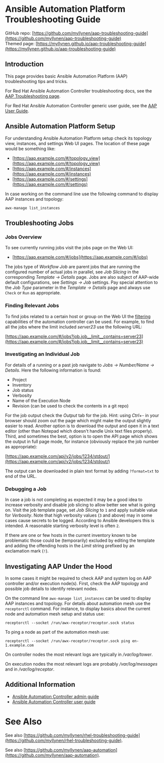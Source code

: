 ---
---
# Ansible Automation Platform Troubleshooting Guide

GitHub repo: [https://github.com/myllynen/aap-troubleshooting-guide](https://github.com/myllynen/aap-troubleshooting-guide)  
Themed page: [https://myllynen.github.io/aap-troubleshooting-guide](https://myllynen.github.io/aap-troubleshooting-guide)

## Introduction

This page provides basic Ansible Automation Platform (AAP)
troubleshooting tips and tricks.

For Red Hat Ansible Automation Controller troubleshooting docs, see the
[AAP Troubleshooting page](https://docs.ansible.com/automation-controller/latest/html/administration/troubleshooting.html).

For Red Hat Ansible Automation Controller generic user guide, see the
[AAP User Guide](https://docs.ansible.com/automation-controller/latest/html/userguide/index.html).

## Ansible Automation Platform Setup

For understanding Ansible Automation Platform setup check its topology
view, instances, and settings Web UI pages. The location of these page
would be something like:

* [https://aap.example.com/#/topology_view](https://aap.example.com/#/topology_view)
* [https://aap.example.com/#/instances](https://aap.example.com/#/instances)
* [https://aap.example.com/#/settings](https://aap.example.com/#/settings)

In case working on the command line use the following command to
display AAP instances and topology:

```
awx-manage list_instances
```

## Troubleshooting Jobs

### Jobs Overview

To see currently running jobs visit the jobs page on the Web UI:

* [https://aap.example.com/#/jobs](https://aap.example.com/#/jobs)

The jobs type of _Workflow Job_ are parent jobs that are running the
configured number of actual jobs in parallel, see _Job Slicing_ in the
corresponding _Template → Details_ page. Jobs are also subject of
AAP-wide default configurations, see _Settings → Job_ settings. Pay
special attention to the _Job Type_ parameter in the _Template →
Details_ page and always use `Check` or `Run` as appropriate.

### Finding Relevant Jobs

To find jobs related to a certain host or group on the Web UI the
[filtering](https://ansible.readthedocs.io/projects/awx/en/latest/rest_api/filtering.html)
capabilities of the automation controller can be used. For example, to
find all the jobs where the limit included _server23_ use the following
URL:

[https://aap.example.com/#/jobs?job.job__limit__contains=server23](https://aap.example.com/#/jobs?job.job__limit__contains=server23)

### Investigating an Individual Job

For details of a running or a past job navigate to _Jobs → Number/Name
→ Details_. Here the following information is found:

* Project
* Inventory
* Job status
* Verbosity
* Name of the Execution Node
* Revision (can be used to check the contents in a git repo)

For the job output check the _Output_ tab for the job. Hint: using
_Ctrl+-_ in your browser should zoom out the page which might make the
output slightly easier to read. Another option is to download the
output and open it in a text editor (other than Notepad which doesn't
handle Unix text files properly). Third, and sometimes the best, option
is to open the API page which shows the output in full page mode, for
instance (obviously replace the job number as appropriate):

[https://aap.example.com/api/v2/jobs/1234/stdout/](https://aap.example.com/api/v2/jobs/1234/stdout/)

The output can be downloaded in plain text format by adding
`?format=txt` to end of the URL.

### Debugging a Job

In case a job is not completing as expected it may be a good idea to
increase verbosity and disable job slicing to allow better see what is
going on. Visit the job template page, set _Job Slicing_ to `1` and
apply suitable value for _Verbosity_. Note that high verbosity values
(`3` and above) may in some cases cause secrets to be logged. According
to Ansible developers this is intended. A reasonable starting verbosity
level is often `2`.

If there are one or few hosts in the current inventory known to be
problematic those could be (temporarily) excluded by editing the
template and adding the offending hosts in the _Limit_ string prefixed
by an exclamation mark (`!`).

## Investigating AAP Under the Hood

In some cases it might be required to check AAP and system log on AAP
controller and/or execution node(s). First, check the AAP topology and
possible job details to identify relevant nodes.

On the command line `awx-manage list_instances` can be used to display
AAP instances and topology. For details about automation mesh use the
`receptorctl` command. For instance, to display basics about the
current node and automation mesh setup and status use:

```
receptorctl --socket /run/awx-receptor/receptor.sock status
```

To ping a node as part of the automation mesh use:

```
receptorctl --socket /run/awx-receptor/receptor.sock ping en-1.example.com
```

On controller nodes the most relevant logs are typically in
_/var/log/tower_.

On execution nodes the most relevant logs are probably
_/var/log/messages_ and in _/var/log/receptor_.

## Additional Information

* [Ansible Automation Controller admin guide](https://docs.ansible.com/automation-controller/latest/html/administration/index.html)
* [Ansible Automation Controller user guide](https://docs.ansible.com/automation-controller/latest/html/userguide/index.html)

# See Also

See also
[https://github.com/myllynen/rhel-troubleshooting-guide](https://github.com/myllynen/rhel-troubleshooting-guide).

See also
[https://github.com/myllynen/aap-automation](https://github.com/myllynen/aap-automation).

